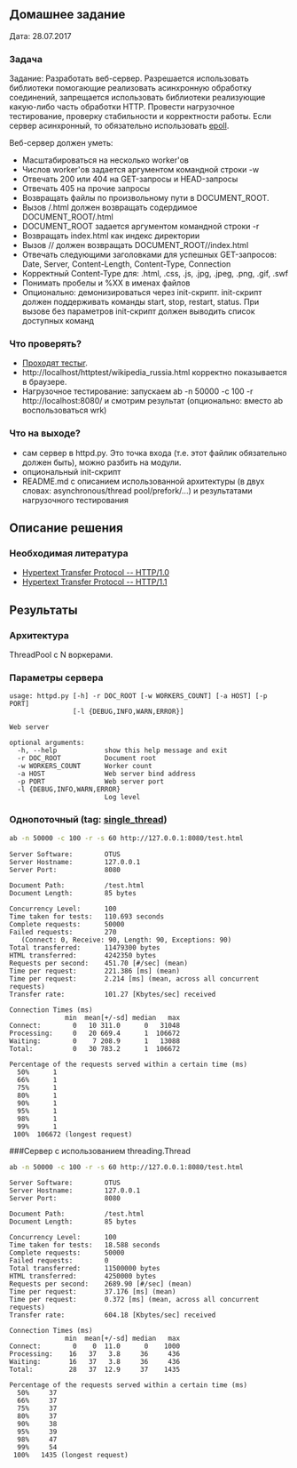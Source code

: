 ## Домашнее задание

Дата: 28.07.2017

### Задача

Задание: Разработать веб-сервер. Разрешается использовать библиотеки помогающие 
реализовать асинхронную обработку соединений, запрещается использовать библиотеки 
реализующие какую-либо часть обработки HTTP. Провести нагрузочное тестирование, 
проверку стабильности и корректности работы. Если сервер асинхронный, то 
обязательно использовать [epoll](https://github.com/m13253/python-asyncore-epoll).

Веб-сервер должен уметь:

* Масштабироваться на несколько worker'ов
* Числов worker'ов задается аргументом командной строки -w
* Отвечать 200 или 404 на GET-запросы и HEAD-запросы
* Отвечать 405 на прочие запросы
* Возвращать файлы по произвольному пути в DOCUMENT_ROOT.
* Вызов /.html должен возвращать содердимое DOCUMENT_ROOT/.html
* DOCUMENT_ROOT задается аргументом командной строки -r
* Возвращать index.html как индекс директории
* Вызов // должен возвращать DOCUMENT_ROOT//index.html
* Отвечать следующими заголовками для успешных GET-запросов: 
  Date, Server, Content-Length, Content-Type, Connection
* Корректный Content-Type для: .html, .css, .js, .jpg, .jpeg, .png, .gif, .swf
* Понимать пробелы и %XX в именах файлов
* Опционально: демонизироваться через init-скрипт. init-скрипт должен 
  поддерживать команды start, stop, restart, status. При вызове без 
  параметров init-скрипт должен выводить список доступных команд


### Что проверять?

* [Проходят тестыr](https://github.com/s-stupnikov/http-test-suite).
* http://localhost/httptest/wikipedia_russia.html корректно показывается в браузере.
* Нагрузочное тестирование: запускаем ab -n 50000 -c 100 -r http://localhost:8080/ 
  и смотрим результат (опционально: вместо ab воспользоваться wrk)

### Что на выходе?

* сам сервер в httpd.py. Это точка входа (т.е. этот файлик обязательно 
  должен быть), можно разбить на модули.
* опциональный init-скрипт
* README.md с описанием использованной архитектуры (в двух словах: 
  asynchronous/thread pool/prefork/...) и результатами нагрузочного тестирования
  
## Описание решения

### Необходимая литература

* [Hypertext Transfer Protocol -- HTTP/1.0](https://tools.ietf.org/html/rfc1945)
* [Hypertext Transfer Protocol -- HTTP/1.1](https://tools.ietf.org/html/rfc2616)

## Результаты

### Архитектура

ThreadPool с N воркерами.

### Параметры сервера

```
usage: httpd.py [-h] -r DOC_ROOT [-w WORKERS_COUNT] [-a HOST] [-p PORT]
                [-l {DEBUG,INFO,WARN,ERROR}]

Web server

optional arguments:
  -h, --help            show this help message and exit
  -r DOC_ROOT           Document root
  -w WORKERS_COUNT      Worker count
  -a HOST               Web server bind address
  -p PORT               Web server port
  -l {DEBUG,INFO,WARN,ERROR}
                        Log level
```

### Однопоточный (tag: [single_thread](https://github.com/LiveStalker/python-17/tree/single_thread))

```bash
ab -n 50000 -c 100 -r -s 60 http://127.0.0.1:8080/test.html
```

```
Server Software:        OTUS
Server Hostname:        127.0.0.1
Server Port:            8080

Document Path:          /test.html
Document Length:        85 bytes

Concurrency Level:      100
Time taken for tests:   110.693 seconds
Complete requests:      50000
Failed requests:        270
   (Connect: 0, Receive: 90, Length: 90, Exceptions: 90)
Total transferred:      11479300 bytes
HTML transferred:       4242350 bytes
Requests per second:    451.70 [#/sec] (mean)
Time per request:       221.386 [ms] (mean)
Time per request:       2.214 [ms] (mean, across all concurrent requests)
Transfer rate:          101.27 [Kbytes/sec] received

Connection Times (ms)
              min  mean[+/-sd] median   max
Connect:        0   10 311.0      0   31048
Processing:     0   20 669.4      1  106672
Waiting:        0    7 208.9      1   13088
Total:          0   30 783.2      1  106672

Percentage of the requests served within a certain time (ms)
  50%      1
  66%      1
  75%      1
  80%      1
  90%      1
  95%      1
  98%      1
  99%      1
 100%  106672 (longest request)
```

###Сервер с использованием threading.Thread

```bash
ab -n 50000 -c 100 -r -s 60 http://127.0.0.1:8080/test.html
```

```
Server Software:        OTUS
Server Hostname:        127.0.0.1
Server Port:            8080

Document Path:          /test.html
Document Length:        85 bytes

Concurrency Level:      100
Time taken for tests:   18.588 seconds
Complete requests:      50000
Failed requests:        0
Total transferred:      11500000 bytes
HTML transferred:       4250000 bytes
Requests per second:    2689.90 [#/sec] (mean)
Time per request:       37.176 [ms] (mean)
Time per request:       0.372 [ms] (mean, across all concurrent requests)
Transfer rate:          604.18 [Kbytes/sec] received

Connection Times (ms)
              min  mean[+/-sd] median   max
Connect:        0    0  11.0      0    1000
Processing:    16   37   3.8     36     436
Waiting:       16   37   3.8     36     436
Total:         28   37  12.9     37    1435

Percentage of the requests served within a certain time (ms)
  50%     37
  66%     37
  75%     37
  80%     37
  90%     38
  95%     39
  98%     47
  99%     54
 100%   1435 (longest request)
```